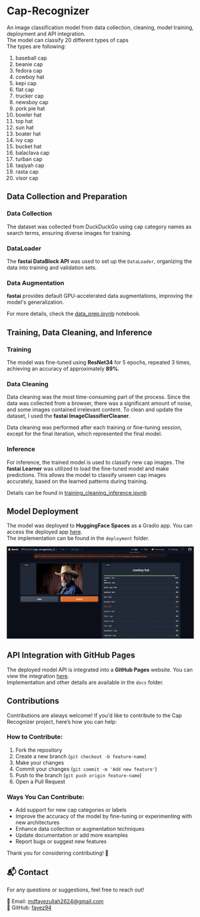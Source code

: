 # Cap-Recognizer
An image classification model from data collection, cleaning, model training, deployment and API integration. <br/>
The model can classify 20 different types of caps <br/>
The types are following: <br/>
1. baseball cap
2. beanie cap
3. fedora cap
4. cowboy hat
5. kepi cap
6. flat cap
7. trucker cap
8. newsboy cap
9. pork pie hat
10. bowler hat
11. top hat
12. sun hat
13. boater hat
14. ivy cap
15. bucket hat
16. balaclava cap
17. turban cap
18. taqiyah cap
19. rasta cap
20. visor cap

## Data Collection and Preparation

### Data Collection
The dataset was collected from DuckDuckGo using cap category names as search terms, ensuring diverse images for training.

### DataLoader
The **fastai DataBlock API** was used to set up the `DataLoader`, organizing the data into training and validation sets.

### Data Augmentation
**fastai** provides default GPU-accelerated data augmentations, improving the model's generalization.

For more details, check the [data_prep.ipynb](notebooks/data_prep.ipynb) notebook.


## Training, Data Cleaning, and Inference

### **Training**
The model was fine-tuned using **ResNet34** for 5 epochs, repeated 3 times, achieving an accuracy of approximately **89%**.

### **Data Cleaning**
Data cleaning was the most time-consuming part of the process. Since the data was collected from a browser, there was a significant amount of noise, and some images contained irrelevant content. To clean and update the dataset, I used the **fastai ImageClassifierCleaner**.

Data cleaning was performed after each training or fine-tuning session, except for the final iteration, which represented the final model.

### **Inference**
For inference, the trained model is used to classify new cap images. The **fastai Learner** was utilized to load the fine-tuned model and make predictions. This allows the model to classify unseen cap images accurately, based on the learned patterns during training.

Details can be found in [training_cleaning_inference.ipynb](notebooks/training_cleaning_inference.ipynb)

## Model Deployment

The model was deployed to **HuggingFace Spaces** as a Gradio app. You can access the deployed app [here](https://huggingface.co/spaces/fayez94/cap-recognizer_2).  
The implementation can be found in the `deployment` folder.

![Gradio App](deployment/gradio_App.png)


## API Integration with GitHub Pages

The deployed model API is integrated into a **GitHub Pages** website. You can view the integration [here](https://fayez94.github.io/Cap_Recognizer/docs/cap_recognizer.html).  
Implementation and other details are available in the `docs` folder.

## Contributions

Contributions are always welcome! If you'd like to contribute to the Cap Recognizer project, here’s how you can help:

### How to Contribute:
1. Fork the repository
2. Create a new branch (`git checkout -b feature-name`)
3. Make your changes
4. Commit your changes (`git commit -m 'Add new feature'`)
5. Push to the branch (`git push origin feature-name`)
6. Open a Pull Request

### Ways You Can Contribute:
- Add support for new cap categories or labels
- Improve the accuracy of the model by fine-tuning or experimenting with new architectures
- Enhance data collection or augmentation techniques
- Update documentation or add more examples
- Report bugs or suggest new features

Thank you for considering contributing! 🙏

## 📬 Contact
For any questions or suggestions, feel free to reach out!

📧 Email: mdfayezullah2624@gmail.com  
🐙 GitHub: [fayez94](https://github.com/fayez94)
